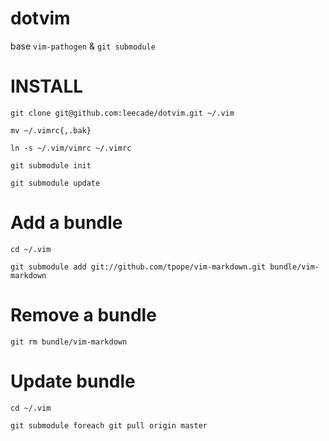 dotvim
======

base `vim-pathogen` & `git submodule`

# INSTALL

`git clone git@github.com:leecade/dotvim.git ~/.vim`

`mv ~/.vimrc{,.bak}`

`ln -s ~/.vim/vimrc ~/.vimrc`

`git submodule init`

`git submodule update`

# Add a bundle

`cd ~/.vim`

`git submodule add git://github.com/tpope/vim-markdown.git bundle/vim-markdown`

# Remove a bundle

`git rm bundle/vim-markdown`

# Update bundle
`cd ~/.vim`

`git submodule foreach git pull origin master`



